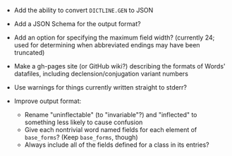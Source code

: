 - Add the ability to convert `DICTLINE.GEN` to JSON
- Add a JSON Schema for the output format?
- Add an option for specifying the maximum field width? (currently 24; used for
  determining when abbreviated endings may have been truncated)
- Make a gh-pages site (or GitHub wiki?) describing the formats of Words'
  datafiles, including declension/conjugation variant numbers
- Use warnings for things currently written straight to stderr?

- Improve output format:
    - Rename "uninflectable" (to "invariable"?) and "inflected" to something
      less likely to cause confusion
    - Give each nontrivial word named fields for each element of `base_forms`?
      (Keep `base_forms`, though)
    - Always include all of the fields defined for a class in its entries?
